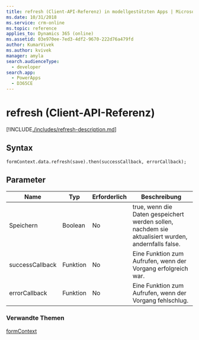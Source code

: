 ```yaml
---
title: refresh (Client-API-Referenz) in modellgestützten Apps | MicrosoftDocs
ms.date: 10/31/2018
ms.service: crm-online
ms.topic: reference
applies_to: Dynamics 365 (online)
ms.assetid: 03e970ee-7ed3-4df2-9670-222d76a479fd
author: KumarVivek
ms.author: kvivek
manager: amyla
search.audienceType:
  - developer
search.app:
  - PowerApps
  - D365CE
---
```

# <a name="refresh-client-api-reference"></a>refresh (Client-API-Referenz)



[!INCLUDE[./includes/refresh-description.md](./includes/refresh-description.md)]

## <a name="syntax"></a>Syntax

`formContext.data.refresh(save).then(successCallback, errorCallback);`

## <a name="parameter"></a>Parameter

|Name|Typ|Erforderlich|Beschreibung|
|--|--|--|--|
|Speichern|Boolean|No|true, wenn die Daten gespeichert werden sollen, nachdem sie aktualisiert wurden, andernfalls false.|
|successCallback|Funktion|No|Eine Funktion zum Aufrufen, wenn der Vorgang erfolgreich war.|
|errorCallback|Funktion|No|Eine Funktion zum Aufrufen, wenn der Vorgang fehlschlug.|

### <a name="related-topics"></a>Verwandte Themen

[formContext](../../clientapi-form-context.md)

